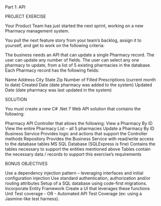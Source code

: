 Part 1: API
 
PROJECT EXERCISE

Your Product Team has just started the next sprint, working on a new Pharmacy management system.

You pull the next feature story from your team’s backlog, assign it to yourself, and get to work on the following criteria:

The business needs an API that can update a single Pharmacy record.
The user can update any number of fields.
The user can select any one pharmacy to update, from a list of 5 existing pharmacies in the database.
 Each Pharmacy record has the following fields:

Name
Address
City
State
Zip
Number of Filled Prescriptions (current month to date)
Created Date (date pharmacy was added to the system)
Updated Date (date pharmacy was last updated in the system)
 

SOLUTION

You must create a new C# .Net 7 Web API solution that contains the following:

Pharmacy API Controller that allows the following:
View a Pharmacy By ID
View the entire Pharmacy List – all 5 pharmacies
Update a Pharmacy By ID
Business Service
Provides logic and actions that support the Controller methods
Repository
Provides the Business Service with read/write access to the database tables
MS SQL Database (SQLExpress is fine)
Contains the tables necessary to support the entities mentioned above
Tables contain the necessary data / records to support this exercise’s requirements
 

BONUS OBJECTIVES

Use a dependency injection pattern – leveraging interfaces and initial configuration injection
Use standard authentication, authorization and/or routing attributes
Setup of a SQL database using code-first migrations.
Incorporate Entity Framework
Create a UI that leverages these functions
Unit Test coverage - OR - Automated API Test Coverage (ex: using a Jasmine-like test harness).

